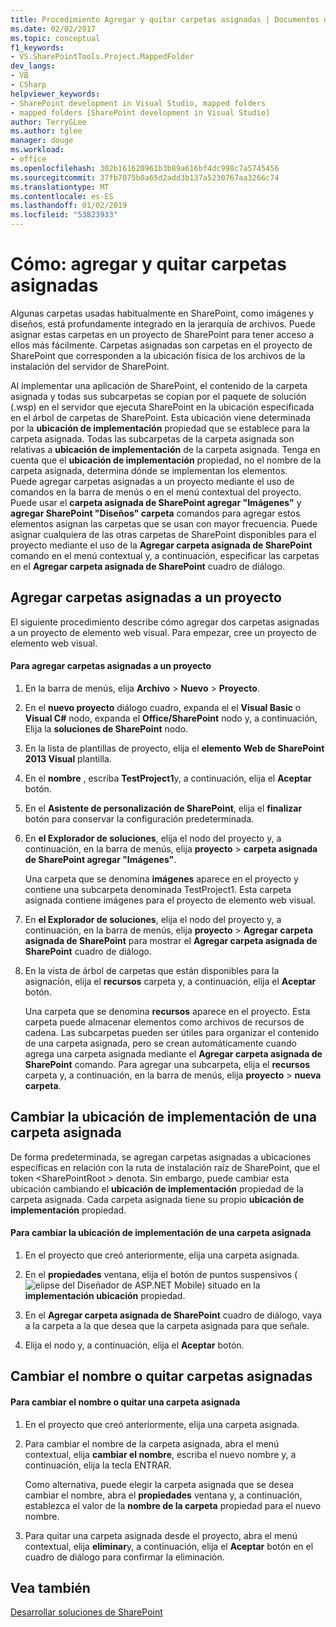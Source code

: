 ```yaml
---
title: Procedimiento Agregar y quitar carpetas asignadas | Documentos de Microsoft
ms.date: 02/02/2017
ms.topic: conceptual
f1_keywords:
- VS.SharePointTools.Project.MappedFolder
dev_langs:
- VB
- CSharp
helpviewer_keywords:
- SharePoint development in Visual Studio, mapped folders
- mapped folders [SharePoint development in Visual Studio]
author: TerryGLee
ms.author: tglee
manager: douge
ms.workload:
- office
ms.openlocfilehash: 302b161620961b3b89a616bf4dc998c7a5745456
ms.sourcegitcommit: 37fb7075b0a65d2add3b137a5230767aa3266c74
ms.translationtype: MT
ms.contentlocale: es-ES
ms.lasthandoff: 01/02/2019
ms.locfileid: "53823933"
---
```

# <a name="how-to-add-and-remove-mapped-folders"></a>Cómo: agregar y quitar carpetas asignadas
  Algunas carpetas usadas habitualmente en SharePoint, como imágenes y diseños, está profundamente integrado en la jerarquía de archivos. Puede asignar estas carpetas en un proyecto de SharePoint para tener acceso a ellos más fácilmente. Carpetas asignadas son carpetas en el proyecto de SharePoint que corresponden a la ubicación física de los archivos de la instalación del servidor de SharePoint.  
  
 Al implementar una aplicación de SharePoint, el contenido de la carpeta asignada y todas sus subcarpetas se copian por el paquete de solución (.wsp) en el servidor que ejecuta SharePoint en la ubicación especificada en el árbol de carpetas de SharePoint. Esta ubicación viene determinada por la **ubicación de implementación** propiedad que se establece para la carpeta asignada. Todas las subcarpetas de la carpeta asignada son relativas a **ubicación de implementación** de la carpeta asignada. Tenga en cuenta que el **ubicación de implementación** propiedad, no el nombre de la carpeta asignada, determina dónde se implementan los elementos.  
 Puede agregar carpetas asignadas a un proyecto mediante el uso de comandos en la barra de menús o en el menú contextual del proyecto. Puede usar el **carpeta asignada de SharePoint agregar "Imágenes"** y **agregar SharePoint "Diseños" carpeta** comandos para agregar estos elementos asignan las carpetas que se usan con mayor frecuencia. Puede asignar cualquiera de las otras carpetas de SharePoint disponibles para el proyecto mediante el uso de la **Agregar carpeta asignada de SharePoint** comando en el menú contextual y, a continuación, especificar las carpetas en el **Agregar carpeta asignada de SharePoint** cuadro de diálogo.  
  
## <a name="add-mapped-folders-to-a-project"></a>Agregar carpetas asignadas a un proyecto  
 El siguiente procedimiento describe cómo agregar dos carpetas asignadas a un proyecto de elemento web visual. Para empezar, cree un proyecto de elemento web visual.  
  
#### <a name="to-add-mapped-folders-to-a-project"></a>Para agregar carpetas asignadas a un proyecto  
  
1.  En la barra de menús, elija **Archivo** > **Nuevo** > **Proyecto**.  
  
2.  En el **nuevo proyecto** diálogo cuadro, expanda el el **Visual Basic** o **Visual C#** nodo, expanda el **Office/SharePoint** nodo y, a continuación, Elija la **soluciones de SharePoint** nodo.  
  
3.  En la lista de plantillas de proyecto, elija el **elemento Web de SharePoint 2013 Visual** plantilla.  
  
4.  En el **nombre** , escriba **TestProject1**y, a continuación, elija el **Aceptar** botón.  
  
5.  En el **Asistente de personalización de SharePoint**, elija el **finalizar** botón para conservar la configuración predeterminada.  
  
6.  En **el Explorador de soluciones**, elija el nodo del proyecto y, a continuación, en la barra de menús, elija **proyecto** > **carpeta asignada de SharePoint agregar "Imágenes"**.  
  
     Una carpeta que se denomina **imágenes** aparece en el proyecto y contiene una subcarpeta denominada TestProject1. Esta carpeta asignada contiene imágenes para el proyecto de elemento web visual.  
  
7.  En **el Explorador de soluciones**, elija el nodo del proyecto y, a continuación, en la barra de menús, elija **proyecto** > **Agregar carpeta asignada de SharePoint** para mostrar el  **Agregar carpeta asignada de SharePoint** cuadro de diálogo.  
  
8.  En la vista de árbol de carpetas que están disponibles para la asignación, elija el **recursos** carpeta y, a continuación, elija el **Aceptar** botón.  
  
     Una carpeta que se denomina **recursos** aparece en el proyecto. Esta carpeta puede almacenar elementos como archivos de recursos de cadena. Las subcarpetas pueden ser útiles para organizar el contenido de una carpeta asignada, pero se crean automáticamente cuando agrega una carpeta asignada mediante el **Agregar carpeta asignada de SharePoint** comando. Para agregar una subcarpeta, elija el **recursos** carpeta y, a continuación, en la barra de menús, elija **proyecto** > **nueva carpeta**.  
  
## <a name="change-the-deployment-location-of-a-mapped-folder"></a>Cambiar la ubicación de implementación de una carpeta asignada  
 De forma predeterminada, se agregan carpetas asignadas a ubicaciones específicas en relación con la ruta de instalación raíz de SharePoint, que el token \<SharePointRoot > denota. Sin embargo, puede cambiar esta ubicación cambiando el **ubicación de implementación** propiedad de la carpeta asignada. Cada carpeta asignada tiene su propio **ubicación de implementación** propiedad.  
  
#### <a name="to-change-the-deployment-location-of-a-mapped-folder"></a>Para cambiar la ubicación de implementación de una carpeta asignada  
  
1.  En el proyecto que creó anteriormente, elija una carpeta asignada.  
  
2.  En el **propiedades** ventana, elija el botón de puntos suspensivos (![elipse del Diseñador de ASP.NET Mobile](../sharepoint/media/mwellipsis.gif "elipse del Diseñador de ASP.NET Mobile")) situado en la **implementación ubicación** propiedad.  
  
3.  En el **Agregar carpeta asignada de SharePoint** cuadro de diálogo, vaya a la carpeta a la que desea que la carpeta asignada para que señale.  
  
4.  Elija el nodo y, a continuación, elija el **Aceptar** botón.  
  
## <a name="rename-or-remove-mapped-folders"></a>Cambiar el nombre o quitar carpetas asignadas  
  
#### <a name="to-rename-or-remove-a-mapped-folder"></a>Para cambiar el nombre o quitar una carpeta asignada  
  
1.  En el proyecto que creó anteriormente, elija una carpeta asignada.  
  
2.  Para cambiar el nombre de la carpeta asignada, abra el menú contextual, elija **cambiar el nombre**, escriba el nuevo nombre y, a continuación, elija la tecla ENTRAR.  
  
     Como alternativa, puede elegir la carpeta asignada que se desea cambiar el nombre, abra el **propiedades** ventana y, a continuación, establezca el valor de la **nombre de la carpeta** propiedad para el nuevo nombre.  
  
3.  Para quitar una carpeta asignada desde el proyecto, abra el menú contextual, elija **eliminar**y, a continuación, elija el **Aceptar** botón en el cuadro de diálogo para confirmar la eliminación.  
  
## <a name="see-also"></a>Vea también
 [Desarrollar soluciones de SharePoint](../sharepoint/developing-sharepoint-solutions.md)  
